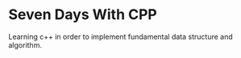 # Seven Days With CPP
 Learning c++ in order to implement fundamental data structure and algorithm. 
